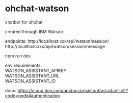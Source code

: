 # ohchat-watson
chatbot for ohchat 

created through IBM Watson

endpoints:
http://localhost:xxx/api/watson/session/  
http://localhost:xxx/api/watson/session/message


npm run dev

env requirements:  
WATSON_ASSISTANT_APIKEY  
WATSON_ASSISTANT_URL  
WATSON_ASSISTANT_ID  

docs:
https://cloud.ibm.com/apidocs/assistant/assistant-v2?code=node#authentication
